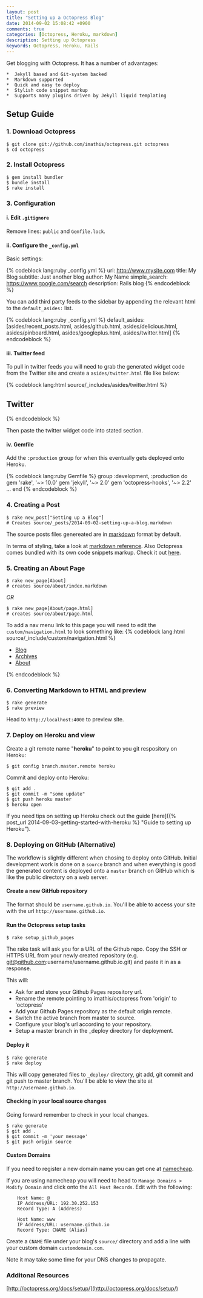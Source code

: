 ```yaml
---
layout: post
title: "Setting up a Octopress Blog"
date: 2014-09-02 15:08:42 +0900
comments: true
categories: [Octopress, Heroku, markdown]
description: Setting up Octopress
keywords: Octopress, Heroku, Rails 
---
```

Get blogging with Octopress.  It has a number of advantages:  

    *  Jekyll based and Git-system backed  
    *  Markdown supported  
    *  Quick and easy to deploy
    *  Stylish code snippet markup  
    *  Supports many plugins driven by Jekyll liquid templating  

<!-- more -->
## Setup Guide

### 1. Download Octopress
```
$ git clone git://github.com/imathis/octopress.git octopress
$ cd octopress
```

### 2. Install Octopress
```
$ gem install bundler
$ bundle install
$ rake install
```

### 3. Configuration
#### i. Edit `.gitignore`  

Remove lines: `public` and `Gemfile.lock`.

#### ii. Configure the `_config.yml`

Basic settings:

{% codeblock lang:ruby _config.yml %}
url: http://www.mysite.com
title: My Blog
subtitle: Just another blog 
author: My Name
simple_search: https://www.google.com/search
description: Rails blog
{% endcodeblock %}

You can add third party feeds to the sidebar by appending the relevant html to the `default_asides:` list.

{% codeblock lang:ruby _config.yml %}
default_asides: [asides/recent_posts.html, asides/github.html, asides/delicious.html, asides/pinboard.html, asides/googleplus.html, asides/twitter.html]
{% endcodeblock %}

#### iii. Twitter feed

To pull in twitter feeds you will need to grab the generated widget code from the Twitter site and create a `asides/twitter.html` file like below:

{% codeblock lang:html source/_includes/asides/twitter.html %}
<section>
  <h1>Twitter</h1>
  <!-- PASTE THE WIDGET CODE HERE -->
</section>
{% endcodeblock %} 

Then paste the twitter widget code into stated section. 

#### iv. Gemfile

Add the `:production` group for when this eventually gets deployed onto Heroku.

{% codeblock lang:ruby Gemfile %}
group :development, :production do
  gem 'rake', '~> 10.0'
  gem 'jekyll', '~> 2.0'
  gem 'octopress-hooks', '~> 2.2'
  ...
end
{% endcodeblock %} 

### 4. Creating a Post
```
$ rake new_post["Setting up a Blog"]  
# Creates source/_posts/2014-09-02-setting-up-a-blog.markdown
```
The source posts files genereated are in [markdown](http://en.wikipedia.org/wiki/Markdown/ "markdown") format by default.  

In terms of styling, take a look at [markdown reference](http://daringfireball.net/projects/markdown/basics).  Also Octopress comes bundled with its own code snippets markup.  Check it out [here](http://octopress.org/docs/blogging/code/).

### 5. Creating an About Page
```
$ rake new_page[About]
# creates source/about/index.markdown
```
_OR_
```
$ rake new_page[About/page.html]
# creates source/about/page.html
```
To add a nav menu link to this page you will need to edit the `custom/navigation.html` to look something like:
{% codeblock lang:html source/_include/custom/navigation.html %}
<ul class="main-navigation">
  <li><a href="{{ root_url }}/">Blog</a></li>
  <li><a href="{{ root_url }}/blog/archives">Archives</a></li>
  <li><a href="{{ root_url }}/about">About</a></li>
</ul>
{% endcodeblock %}


### 6. Converting Markdown to HTML and preview
```
$ rake generate  
$ rake preview  
```
Head to `http://localhost:4000` to preview site.

### 7. Deploy on Heroku and view
Create a git remote name "__heroku__" to point to you git respository on Heroku:
```
$ git config branch.master.remote heroku  
```

Commit and deploy onto Heroku:
```
$ git add .
$ git commit -m "some update"
$ git push heroku master    
$ heroku open  
```

If you need tips on setting up Heroku check out the guide [here]({% post_url 2014-09-03-getting-started-with-heroku %} "Guide to setting up Heroku").

### 8. Deploying on GitHub (Alternative)
The workflow is slightly different when chosing to deploy onto GitHub.  Initial development work is done on a `source` branch and when everything is good the generated content is deployed onto a `master` branch on GitHub which is like the public directory on a web server.

#### Create a new GitHub repository
The format should be `username.github.io`.  You'll be able to access your site with the url `http://username.github.io`.

#### Run the Octopress setup tasks

    $ rake setup_github_pages

The rake task will ask you for a URL of the Github repo. Copy the SSH or HTTPS URL from your newly created repository (e.g. git@github.com:username/username.github.io.git) and paste it in as a response.

This will:

- Ask for and store your Github Pages repository url.
- Rename the remote pointing to imathis/octopress from 'origin' to 'octopress'
- Add your Github Pages repository as the default origin remote.
- Switch the active branch from master to source.
- Configure your blog's url according to your repository.
- Setup a master branch in the _deploy directory for deployment.

#### Deploy it

    $ rake generate
    $ rake deploy

This will copy generated files to `_deploy/` directory, git add, git commit and git push to master branch.  You'll be able to view the site at `http://username.github.io`.

#### Checking in your local source changes
Going forward remember to check in your local changes.

    $ rake generate
    $ git add .
    $ git commit -m 'your message'
    $ git push origin source

#### Custom Domains
If you need to register a new domain name you can get one at [namecheap](https://www.namecheap.com/ "namecheap").

If you are using namecheap you will need to head to `Manage Domains > Modify Domain` and click onto the `All Host Records`. Edit with the following:

        Host Name: @
        IP Address/URL: 192.30.252.153
        Record Type: A (Address)

        Host Name: www
        IP Address/URL: username.github.io
        Record Type: CNAME (Alias)

Create a `CNAME` file under your blog's `source/` directory and add a line with your custom domain `customdomain.com`.

Note it may take some time for your DNS changes to propagate.

### Additonal Resources
[http://octopress.org/docs/setup/](http://octopress.org/docs/setup/)